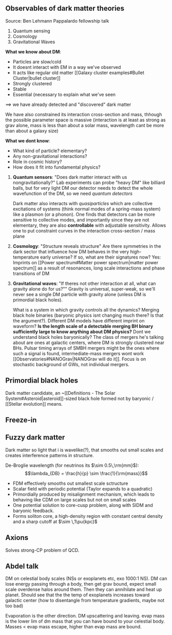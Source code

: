 ## Observables of dark matter theories
Source: Ben Lehmann Pappalardo fellowship talk
1. Quantum sensing
2. Cosmology
3. Gravitational Waves

**What we know about DM**:
- Particles are slow/cold
- It doesnt interact with EM in a way we've observed
- It acts like regular old matter [[Galaxy cluster examples#Bullet Cluster|bullet cluster]]
- Strongly clustered
- Stable
- Essential (necessary to explain what we've seen

$\implies$ we have already detected and "discovered" dark matter

We have also constrained its interaction cross-section and mass, thhough the possible parameter space is massive (interaction is at least as strong as grav alone, mass is less than about a solar mass, wavelength cant be more than about a galaxy size)

**What we dont know**:
- What kind of particle? elementary?
- Any non-gravitational interactions?
- Role in cosmic history?
- How does it fit into fundamental physics?

1. **Quantum sensors**: "Does dark matter interact with us nongravitationally?"
   Lab experiments can probe "heavy DM" like billiard balls, but for very light DM our detector needs to detect the whole wavefunction of the DM, so we need *quantum detectors*
   
   Dark matter also interacts with *quasiparticles* which are collective excitations of systems (think normal modes of a spring-mass system) like a plasmon (or a phonon). One finds that detectors can be more sensitive to collective modes, and importantly since they are not elementary, they are also **controllable** with adjustable sensitivity. Allows one to put constraint curves in the interaction cross-section / mass plane

2. **Cosmology**: "Structure reveals structure"
   Are there symmetries in the dark sector that influence how DM behaves in the very high-temperature early universe? If so, what are their signatures now? Yes: Imprints on [[Power spectrum#Matter power spectrum|matter power spectrum]] as a result of resonances, long scale interactions and phase transitions of DM

3. **Gravitational waves**: "If theres not other interaction at all, what can gravity alone do for us?""
   Gravity is universal, super-weak, so we'll never see a single DM particle with gravity alone (unless DM is primordial black holes).
   
   What is a system in which gravity controls all the dynamics? Merging black hole binaries (baryonic physics isnt changing much there? Is that the argument?). Different DM models have different imprint on waveform? **Is the length scale of a detectable merging BH binary sufficiently large to know anything about DM physics?** Dont we understand black holes baryonically? The class of mergers he's talking about are ones at galactic centers, where DM is strongly clustered near BHs. Pulsar timing arrays of SMBH mergers might be the ones where such a signal is found, intermediate-mass mergers wont work [[Observatories#NANOGrav|NANOGrav will do it]]. Focus is on stochastic background of GWs, not individual mergers. 


## Primordial black holes
Dark matter candidate, an ~[[Definitions - The Solar System#Asteroid|asteroid]]-sized black hole formed not by baryonic / [[Stellar evolution]] means.




## Freeze-in



## Fuzzy dark matter
Dark matter so light that i is wavelike(?), that smooths out small scales and creates interference patterns in structure.

De-Broglie wavelength (for neutrinos its $\sim 0.5\,\rm{mm}$):$$\lambda_{DB} = \frac{h}{p} \sim \frac{1}{\rm{mass}}$$
- FDM effectively smooths out smallest scale sctructure
- Scalar field with periodic potential (Taylor expands to a quadratic)
- Primordially produced by misalignment mechanism, which leads to behaving like CDM on large scales but not on small scales
- One potential solution to core-cusp problem, along with SIDM and baryonic feedback.
- Forms soliton core, a high-density region with constant central density and a sharp cutoff at $\sim \,1\pu{kpc}$ 


## Axions
Solves strong-CP problem of QCD.


## Abdel talk
DM on celestial body scales (NSs or exoplanets etc, exo 1000:1 NS). DM can lose energy passing through a body, then get grav bound, expect small scale overdense halos around them. Then they can annihilate and heat up planet. Should see that the the temp of exoplanets increases toward galactic center (how to disentangle from temperature gradients, maybe not too bad)

Evaporation is the other direction. DM upscattering and leaving. evap mass is the lower lim of dm mass that you can have bound to your celestial body. Masses < evap mass escape, higher than evap mass are bound.